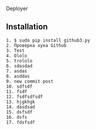  Deployer

Installation
------------

	1. $ sudo pip install github3.py
	2. Проверка хука Github
	3. Test
	4. Ololo
	5. trololo
	6. sdasdad
	7. asdas
	8. asddas
	9. new commit post
	10. sdfsdf
	11. fsdf
	12. fsdfsdfsdf
	13. hjgkhgk
	14. dasdsad
	15. dsfsdf
	16. dsfs
	17. fdsfsdf
	
